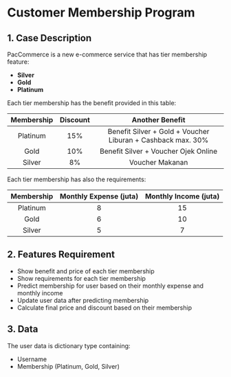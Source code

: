 # Customer Membership Program

## 1. Case Description

PacCommerce is a new e-commerce service that has tier membership feature:
- **Silver**
- **Gold**
- **Platinum**

Each tier membership has the benefit provided in this table: 

| **Membership** | **Discount** |                     **Another Benefit**                     |
|:--------------:|:------------:|:-----------------------------------------------------------:|
|    Platinum    |      15%     | Benefit Silver + Gold + Voucher Liburan + Cashback max. 30% |
|      Gold      |      10%     | Benefit Silver + Voucher Ojek Online                        |
|     Silver     |      8%      | Voucher Makanan                                             |

Each tier membership has also the requirements:

| **Membership** | **Monthly Expense (juta)** | **Monthly Income (juta)** |
|:--------------:|:--------------------------:|:-------------------------:|
|    Platinum    |              8             | 15                        |
|      Gold      |              6             | 10                        |
|     Silver     |              5             | 7                         |


## 2. Features Requirement

- Show benefit and price of each tier membership
- Show requirements for each tier membership
- Predict membership for user based on their monthly expense and monthly income
- Update user data after predicting membership
- Calculate final price and discount based on their membership

## 3. Data

The user data is dictionary type containing:
- Username
- Membership (Platinum, Gold, Silver)
